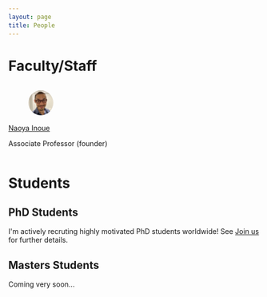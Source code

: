 ```yaml
---
layout: page
title: People
---
```


# Faculty/Staff

<div class="columns">
 <div class="column">
    <div class="card">
    <div class="card-content">
        <div class="media">
        <div class="media-left">
            <figure class="image is-48x48">
            <img src="./imgs/profile/naoya9ss.jpeg" style="width:50px; object-fit:cover; border-radius:50%;"/>
            </figure>
        </div>
        <div class="media-content">
            <p class="title is-4"><a href="https://naoya-i.github.io/">Naoya Inoue</a></p>
            <p class="subtitle is-6">Associate Professor (founder)</p>
        </div>
        </div>
    </div>
    </div>
  </div>

  <div class="column">
  </div>

  <div class="column">
  </div>
</div>


# Students

## PhD Students

I'm actively recruting highly motivated PhD students worldwide!
See [Join us](https://rebelsnlu-jaist.github.io/joinus.html) for further details.


## Masters Students

Coming very soon...
